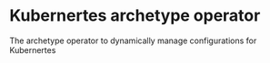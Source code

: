 # Kubernertes archetype operator

The archetype operator to dynamically manage configurations for Kubernertes
